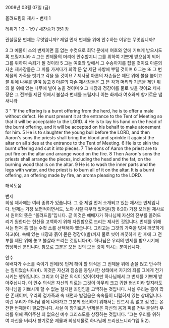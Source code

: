 2008년 03월 07일 (금)

올려드림의 제사 - 번제 1



레위기 1:3 - 1:9 / 새찬송가 351 장


관찰질문
번제는 무엇입니까?
제일 먼저 번제물 위에 안수하는 이유는 무엇입니까?

3 그 예물이 소의 번제이면 흠 없는 수컷으로 회막 문에서 여호와 앞에 기쁘게 받으시도록 드릴지니라 4 그는 번제물의 머리에 안수할지니 그를 위하여 기쁘게 받으심이 되어 그를 위하여 속죄가 될 것이라 5 그는 여호와 앞에서 그 수송아지를 잡을 것이요 아론의 자손 제사장들은 그 피를 가져다가 회막 문 앞 제단 사방에 뿌릴 것이며 6 그는 또 그 번제물의 가죽을 벗기고 각을 뜰 것이요 7 제사장 아론의 자손들은 제단 위에 불을 붙이고 불 위에 나무를 벌여 놓고 8 아론의 자손 제사장들은 그 뜬 각과 머리와 기름을 제단 위의 불 위에 있는 나무에 벌여 놓을 것이며 9 그 내장과 정강이를 물로 씻을 것이요 제사장은 그 전부를 제단 위에서 불살라 번제를 드릴지니 이는 화제라 여호와께 향기로운 냄새니라  


3 " 'If the offering is a burnt offering from the herd, he is to offer a male without defect. He must present it at the entrance to the Tent of Meeting so that it will be acceptable to the LORD. 4 He is to lay his hand on the head of the burnt offering, and it will be accepted on his behalf to make atonement for him. 5 He is to slaughter the young bull before the LORD, and then Aaron's sons the priests shall bring the blood and sprinkle it against the altar on all sides at the entrance to the Tent of Meeting. 6 He is to skin the burnt offering and cut it into pieces. 7 The sons of Aaron the priest are to put fire on the altar and arrange wood on the fire. 8 Then Aaron's sons the priests shall arrange the pieces, including the head and the fat, on the burning wood that is on the altar. 9 He is to wash the inner parts and the legs with water, and the priest is to burn all of it on the altar. It is a burnt offering, an offering made by fire, an aroma pleasing to the LORD.

해석도움





번제  
희생 제사에는 여러 종류가 있습니다. 그 중 제일 먼저 소개되고 있는 제사는 번제입니다. 번제는 가장 보편적이면서도, 노아 시절 때부터 있어온(창 8:20) 가장 오래된 제사로서 원어의 뜻은 “올려드림”입니다. 곧 이것은 예배자가 하나님께 자신의 전부를 올려드리기 원한다는 헌신을 고백하기 위해 자원함으로 드리는 제사인 것입니다. 번제를 위해서는 먼저 흠 없는 수컷 소를 선택해야 했습니다. 그리고는 그것의 가죽을 벗겨 깨끗하게 하고(6), 속에 있는 내장과 흙이 묻은 정강이(발)까지 물로 씻어 깨끗하게 한 후에 그 전부를 제단 위에 놓고 불살라 드리는 것입니다(9). 하나님은 우리의 번제를 받으시기에 합당하신 분입니다. 참으로 그분은 모든 것의 모든 것이 되시는 분이십니다.  

안수  
예배자가 수소를 죽이기 전에(5) 먼저 해야 할 의식은 그 번제물 위에 손을 얹고 안수하는 일이었습니다(4). 이것은 자신과 짐승을 동일시한 상태에서 자기의 죄를 그에게 전가시키는 행위입니다. 그리고 이 같은 의식이 있어야지만 하나님께서 그 번제를 기쁘게 받아주십니다. 이 안수 의식은 자신의 의로는 그것이 아무리 크고 귀한 헌신이라 할지라도 하나님을 기쁘시게 할 수 없는 철저한 죄인임을 고백하는 것입니다. 사실 우리는 흠이 많은 존재이며, 우리의 겉가죽과 속 내면과 발걸음은 속속들이 더럽혀져 있는 상태입니다. 이런 우리가 하나님 앞에 나아가고 그분께 헌신하기 위해서는 반드시 흠 없고 점 없는 온전한 번제물이 필요합니다. 사실 이 향기로운 번제물은 자신의 몸과 피를 전부 불살라 우리를 위해 죽어주신 죄 없으신 예수 그리스도를 상징하는 것입니다. “그는 우리를 위하여 자신을 버리사 향기로운 제물과 희생제물로 하나님께 드리셨느니라”(엡 5:2).